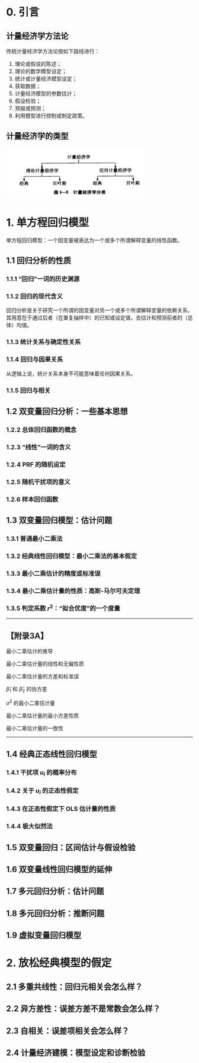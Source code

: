 

# 0. 引言

## 计量经济学方法论

传统计量经济学方法论按如下路线进行：

1. 理论或假说的陈述；
2. 理论的数学模型设定；
3. 统计或计量经济模型设定；
4. 获取数据；
5. 计量经济模型的参数估计；
6. 假设检验；
7. 预报或预测；
8. 利用模型进行控制或制定政策。

## 计量经济学的类型

<img src = "./images/1-5.png" style="zoom:50%"/>

# 1. 单方程回归模型

单方程回归模型：一个因变量被表达为一个或多个所谓解释变量的线性函数。

## 1.1 回归分析的性质

### 1.1.1 “回归”一词的历史渊源

### 1.1.2 回归的现代含义

回归分析是关于研究一个所谓的因变量对另一个或多个所谓解释变量的依赖关系，其用意在于通过后者（在重复抽样中）的已知或设定值，去估计和预测前者的（总体）均值。

### 1.1.3 统计关系与确定性关系

### 1.1.4 回归与因果关系

从逻辑上说，统计关系本身不可能意味着任何因果关系。

### 1.1.5 回归与相关

## 1.2 双变量回归分析：一些基本思想

### 1.2.2 总体回归函数的概念

### 1.2.3 “线性”一词的含义

### 1.2.4 PRF 的随机设定

### 1.2.5 随机干扰项的意义

### 1.2.6 样本回归函数

## 1.3 双变量回归模型：估计问题

### 1.3.1 普通最小二乘法

### 1.3.2 经典线性回归模型：最小二乘法的基本假定

### 1.3.3 最小二乘估计的精度或标准误

### 1.3.4 最小二乘估计量的性质：高斯-马尔可夫定理

### 1.3.5 判定系数 $r^2$：“拟合优度”的一个度量

---

## 【附录3A】

最小二乘估计的推导

最小二乘估计量的线性和无偏性质

最小二乘估计量的方差和标准误

$\hat \beta_1$ 和 $\hat \beta_2$ 的协方差

$\sigma^2$ 的最小二乘估计量

最小二乘估计量的最小方差性质

最小二乘估计量的一致性

---

## 1.4 经典正态线性回归模型

### 1.4.1 干扰项 $u_i$ 的概率分布

### 1.4.2 关于 $u_i$ 的正态性假定

### 1.4.3 在正态性假定下 OLS 估计量的性质

### 1.4.4 极大似然法

## 1.5 双变量回归：区间估计与假设检验

## 1.6 双变量线性回归模型的延伸

## 1.7 多元回归分析：估计问题

## 1.8 多元回归分析：推断问题

## 1.9 虚拟变量回归模型

# 2. 放松经典模型的假定

## 2.1 多重共线性：回归元相关会怎么样？

## 2.2 异方差性：误差方差不是常数会怎么样？

## 2.3 自相关：误差项相关会怎么样？

## 2.4 计量经济建模：模型设定和诊断检验



